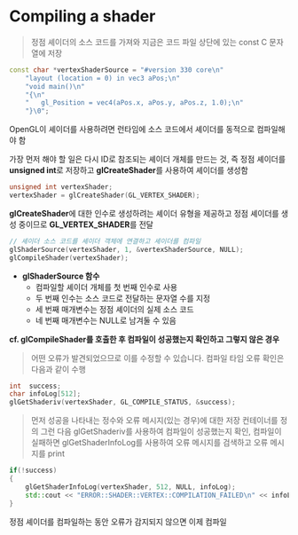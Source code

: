# Compiling a shader

> 정점 셰이더의 소스 코드를 가져와 지금은 코드 파일 상단에 있는 const C 문자열에 저장

```cpp
const char *vertexShaderSource = "#version 330 core\n"
    "layout (location = 0) in vec3 aPos;\n"
    "void main()\n"
    "{\n"
    "   gl_Position = vec4(aPos.x, aPos.y, aPos.z, 1.0);\n"
    "}\0";
```

OpenGL이 셰이더를 사용하려면 런타임에 소스 코드에서 셰이더를 동적으로 컴파일해야 함

가장 먼저 해야 할 일은 다시 ID로 참조되는 셰이더 개체를 만드는 것, 즉 정점 셰이더를 **unsigned int**로 저장하고 **glCreateShader**를 사용하여 셰이더를 생성함

```cpp
unsigned int vertexShader;
vertexShader = glCreateShader(GL_VERTEX_SHADER);
```

**glCreateShader**에 대한 인수로 생성하려는 셰이더 유형을 제공하고 정점 셰이더를 생성 중이므로 **GL_VERTEX_SHADER**를 전달

```cpp
// 셰이더 소스 코드를 셰이더 객체에 연결하고 셰이더를 컴파일
glShaderSource(vertexShader, 1, &vertexShaderSource, NULL);
glCompileShader(vertexShader);
```

- **glShaderSource 함수**
  - 컴파일할 셰이더 개체를 첫 번째 인수로 사용
    <br/>
  - 두 번째 인수는 소스 코드로 전달하는 문자열 수를 지정
    <br/>
  - 세 번째 매개변수는 정점 셰이더의 실제 소스 코드
    <br/>
  - 네 번째 매개변수는 NULL로 남겨둘 수 있음
    <br/>

**cf. glCompileShader를 호출한 후 컴파일이 성공했는지 확인하고 그렇지 않은 경우**

> 어떤 오류가 발견되었으므로 이를 수정할 수 있습니다. 컴파일 타임 오류 확인은 다음과 같이 수행

```cpp
int  success;
char infoLog[512];
glGetShaderiv(vertexShader, GL_COMPILE_STATUS, &success);
```

> 먼저 성공을 나타내는 정수와 오류 메시지(있는 경우)에 대한 저장 컨테이너를 정의
> 그런 다음 glGetShaderiv를 사용하여 컴파일이 성공했는지 확인, 컴파일이 실패하면 glGetShaderInfoLog를 사용하여 오류 메시지를 검색하고 오류 메시지를 print

```cpp
if(!success)
{
    glGetShaderInfoLog(vertexShader, 512, NULL, infoLog);
    std::cout << "ERROR::SHADER::VERTEX::COMPILATION_FAILED\n" << infoLog << std::endl;
}
```

정점 셰이더를 컴파일하는 동안 오류가 감지되지 않으면 이제 컴파일
